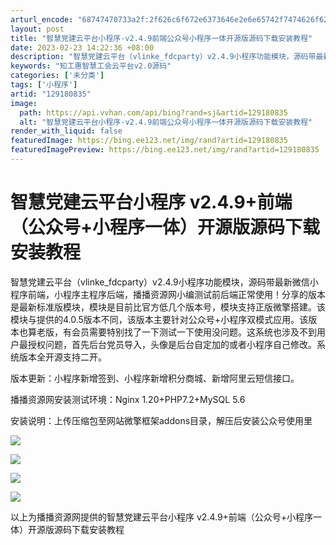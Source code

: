 ```yaml
---
arturl_encode: "68747470733a2f:2f626c6f672e6373646e2e6e65742f7474626f626f636f6d2f:61727469636c652f64657461696c732f313239313830383335"
layout: post
title: "智慧党建云平台小程序-v2.4.9前端公众号小程序一体开源版源码下载安装教程"
date: 2023-02-23 14:22:36 +08:00
description: "智慧党建云平台（vlinke_fdcparty）v2.4.9小程序功能模块，源码带最新微信小程序前端"
keywords: "知工惠智慧工会云平台v2.0源码"
categories: ['未分类']
tags: ['小程序']
artid: "129180835"
image:
  path: https://api.vvhan.com/api/bing?rand=sj&artid=129180835
  alt: "智慧党建云平台小程序-v2.4.9前端公众号小程序一体开源版源码下载安装教程"
render_with_liquid: false
featuredImage: https://bing.ee123.net/img/rand?artid=129180835
featuredImagePreview: https://bing.ee123.net/img/rand?artid=129180835
---
```


# 智慧党建云平台小程序 v2.4.9+前端（公众号+小程序一体）开源版源码下载安装教程

智慧党建云平台（vlinke\_fdcparty）v2.4.9小程序功能模块，源码带最新微信小程序前端，小程序主程序后端，播播资源网小编测试前后端正常使用！分享的版本是最新标准版模块，模块是目前比官方低几个版本号，模块支持正版微擎搭建。该模块与提供的4.0.5版本不同，该版本主要针对公众号+小程序双模式应用。该版本也算老版，有会员需要特别找了一下测试一下使用没问题。这系统也涉及不到用户最授权问题，首先后台党员导入，头像是后台自定加的或者小程序自己修改。系统版本全开源支持二开。
  
版本更新：小程序新增签到、小程序新增积分商城、新增阿里云短信接口。

播播资源网安装测试环境：Nginx 1.20+PHP7.2+MySQL 5.6

安装说明：上传压缩包至网站微擎框架addons目录，解压后安装公众号使用里

![](https://i-blog.csdnimg.cn/blog_migrate/abd8d2967ae6fc0caf5d5cb466795a23.png)

![](https://i-blog.csdnimg.cn/blog_migrate/f1fef915a109d71f8b8833ae7da1d53e.png)

![](https://i-blog.csdnimg.cn/blog_migrate/57caa2eb02d391f7bc3d14c4e856358e.png)

![](https://i-blog.csdnimg.cn/blog_migrate/c40e8715eb9d9886de7e08cc60409570.png)

以上为播播资源网提供的智慧党建云平台小程序 v2.4.9+前端（公众号+小程序一体）开源版源码下载安装教程
